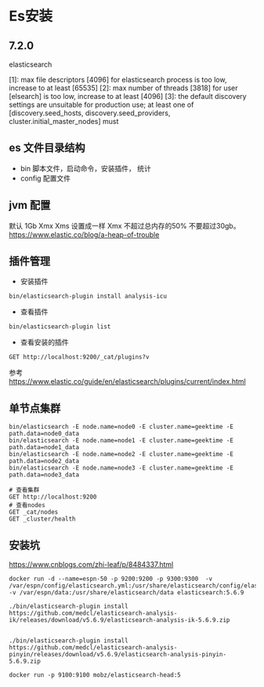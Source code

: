 # Es安装

## 7.2.0

elasticsearch

[1]: max file descriptors [4096] for elasticsearch process is too low, increase to at least [65535]
[2]: max number of threads [3818] for user [elsearch] is too low, increase to at least [4096]
[3]: the default discovery settings are unsuitable for production use; at least one of [discovery.seed_hosts, discovery.seed_providers, cluster.initial_master_nodes] must


## es 文件目录结构

- bin 脚本文件，启动命令，安装插件， 统计
- config 配置文件

## jvm 配置
默认 1Gb
Xmx Xms 设置成一样
Xmx 不超过总内存的50%
不要超过30gb。https://www.elastic.co/blog/a-heap-of-trouble

## 插件管理

- 安装插件
```
bin/elasticsearch-plugin install analysis-icu
```
- 查看插件
```
bin/elasticsearch-plugin list
```
- 查看安装的插件
```
GET http://localhost:9200/_cat/plugins?v
```
参考
https://www.elastic.co/guide/en/elasticsearch/plugins/current/index.html


## 单节点集群

```
bin/elasticsearch -E node.name=node0 -E cluster.name=geektime -E path.data=node0_data
bin/elasticsearch -E node.name=node1 -E cluster.name=geektime -E path.data=node1_data
bin/elasticsearch -E node.name=node2 -E cluster.name=geektime -E path.data=node2_data
bin/elasticsearch -E node.name=node3 -E cluster.name=geektime -E path.data=node3_data

# 查看集群
GET http://localhost:9200
# 查看nodes
GET _cat/nodes
GET _cluster/health
```



## 安装坑

https://www.cnblogs.com/zhi-leaf/p/8484337.html
```
docker run -d --name=espn-50 -p 9200:9200 -p 9300:9300  -v /var/espn/config/elasticsearch.yml:/usr/share/elasticsearch/config/elasticsearch.yml -v /var/espn/data:/usr/share/elasticsearch/data elasticsearch:5.6.9

./bin/elasticsearch-plugin install https://github.com/medcl/elasticsearch-analysis-ik/releases/download/v5.6.9/elasticsearch-analysis-ik-5.6.9.zip


./bin/elasticsearch-plugin install https://github.com/medcl/elasticsearch-analysis-pinyin/releases/download/v5.6.9/elasticsearch-analysis-pinyin-5.6.9.zip

docker run -p 9100:9100 mobz/elasticsearch-head:5
```










